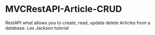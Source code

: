 # MVCRestAPI-Article-CRUD
RestAPI what allows you to create, read, update delete Articles from a database. Les Jackson tutorial
